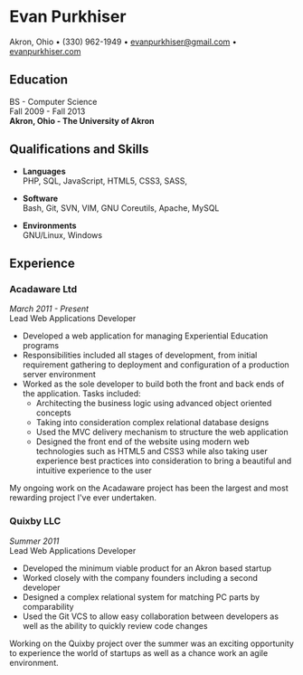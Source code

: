 # Evan Purkhiser

Akron, Ohio • (330) 962-1949 • evanpurkhiser@gmail.com • [evanpurkhiser.com](http://evanpurkhiser.com)

## Education

BS - Computer Science  
Fall 2009 - Fall 2013  
**Akron, Ohio - The University of Akron**

## Qualifications and Skills

 - **Languages**  
   PHP, SQL, JavaScript, HTML5, CSS3, SASS,

 - **Software**  
   Bash, Git, SVN, VIM, GNU Coreutils, Apache, MySQL

 - **Environments**  
   GNU/Linux, Windows

## Experience

### Acadaware Ltd
*March 2011 - Present*  
Lead Web Applications Developer

 - Developed a web application for managing Experiential Education programs
 - Responsibilities included all stages of development, from initial requirement
   gathering to deployment and configuration of a production server environment
 - Worked as the sole developer to build both the front and back ends of the
   application. Tasks included:
    - Architecting the business logic using advanced object oriented concepts
    - Taking into consideration complex relational database designs
    - Used the MVC delivery mechanism to structure the web application
    - Designed the front end of the website using modern web technologies such as
      HTML5 and CSS3 while also taking user experience best practices into
      consideration to bring a beautiful and intuitive experience to the user

My ongoing work on the Acadaware project has been the largest and most
rewarding project I've ever undertaken.

### Quixby LLC
*Summer 2011*  
Lead Web Applications Developer

 - Developed the minimum viable product for an Akron based startup
 - Worked closely with the company founders including a second developer
 - Designed a complex relational system for matching PC parts by comparability
 - Used the Git VCS to allow easy collaboration between developers as well
   as the ability to quickly review code changes

Working on the Quixby project over the summer was an exciting opportunity to
experience the world of startups as well as a chance work an agile environment.
